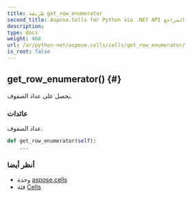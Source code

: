 ```yaml
---
title: طريقة get_row_enumerator
second_title: Aspose.Cells for Python via .NET API المراجع
description:
type: docs
weight: 460
url: /ar/python-net/aspose.cells/cells/get_row_enumerator/
is_root: false
---
```

##  get_row_enumerator() {#}
يحصل على عداد الصفوف.


###  عائدات

عداد الصفوف.


```python
def get_row_enumerator(self):
    ...
```





###  أنظر أيضا
* وحدة [aspose.cells](../../)
* فئة [Cells](/cells/ar/python-net/aspose.cells/cells)
